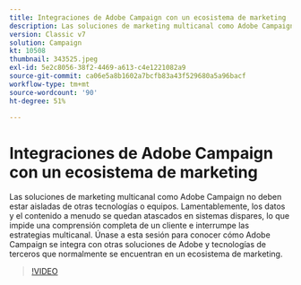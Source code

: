 ```yaml
---
title: Integraciones de Adobe Campaign con un ecosistema de marketing
description: Las soluciones de marketing multicanal como Adobe Campaign no deben estar aisladas de otras tecnologías o equipos.
version: Classic v7
solution: Campaign
kt: 10508
thumbnail: 343525.jpeg
exl-id: 5e2c8056-38f2-4469-a613-c4e1221082a9
source-git-commit: ca06e5a8b1602a7bcfb83a43f529680a5a96bacf
workflow-type: tm+mt
source-wordcount: '90'
ht-degree: 51%

---
```


# Integraciones de Adobe Campaign con un ecosistema de marketing

Las soluciones de marketing multicanal como Adobe Campaign no deben estar aisladas de otras tecnologías o equipos. Lamentablemente, los datos y el contenido a menudo se quedan atascados en sistemas dispares, lo que impide una comprensión completa de un cliente e interrumpe las estrategias multicanal. Únase a esta sesión para conocer cómo Adobe Campaign se integra con otras soluciones de Adobe y tecnologías de terceros que normalmente se encuentran en un ecosistema de marketing.

>[!VIDEO](https://video.tv.adobe.com/v/343525/?quality=12&learn=on)
